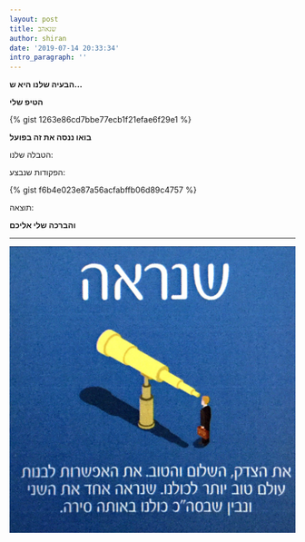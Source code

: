 ```yaml
---
layout: post
title: שנאהב
author: shiran
date: '2019-07-14 20:33:34'
intro_paragraph: ''
---
```

**הבעיה שלנו היא ש...**



**הטיפ שלי**

{% gist 1263e86cd7bbe77ecb1f21efae6f29e1 %}


**בואו ננסה את זה בפועל**

הטבלה שלנו:


הפקודות שנבצע:

{% gist f6b4e023e87a56acfabffb06d89c4757 %}

תוצאה:


**והברכה שלי אליכם**

****

![](/assets/img/uploads/שנראה.jpg)
